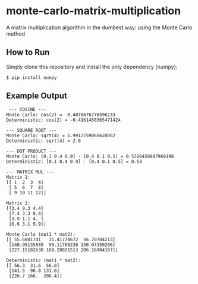 # monte-carlo-matrix-multiplication
A matrix multiplication algorithm in the dumbest way: using the Monte Carlo method

## How to Run
Simply clone this repository and install the only dependency (numpy):
```shell
$ pip install numpy
```

## Example Output
```
 --- COSINE --- 
Monte Carlo: cos(2) = -0.4076676776596233
Deterministic: cos(2) = -0.4161468365471424

--- SQUARE ROOT --- 
Monte Carlo: sqrt(4) = 1.9912759065628052
Deterministic: sqrt(4) = 2.0

--- DOT PRODUCT --- 
Monte Carlo: [0.1 0.4 0.9] ⋅ [0.4 0.1 0.5] = 0.5326450897969198
Deterministic: [0.1 0.4 0.9] ⋅ [0.4 0.1 0.5] = 0.53

--- MATRIX MUL --- 
Matrix 1:
[[ 1  2  3  4]
 [ 5  6  7  8]
 [ 9 10 11 12]]

Matrix 2:
[[3.4 9.3 4.4]
 [7.4 3.3 0.4]
 [3.9 1.1 4. ]
 [6.6 3.1 9.9]]

Monte Carlo (mat1 * mat2):
[[ 55.6881741   31.41770672  56.70784213]
 [140.95135885  99.11780238 130.07159266]
 [227.15182638 169.28021513 206.16904167]]

Deterministic (mat1 * mat2):
[[ 56.3  31.6  56.8]
 [141.5  98.8 131.6]
 [226.7 166.  206.4]]
```
